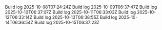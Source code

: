 Build log 2025-10-08T07:24:24Z
Build log 2025-10-09T06:37:47Z
Build log 2025-10-10T06:37:07Z
Build log 2025-10-11T06:33:03Z
Build log 2025-10-12T06:33:14Z
Build log 2025-10-13T06:38:55Z
Build log 2025-10-14T06:36:54Z
Build log 2025-10-15T06:37:23Z
